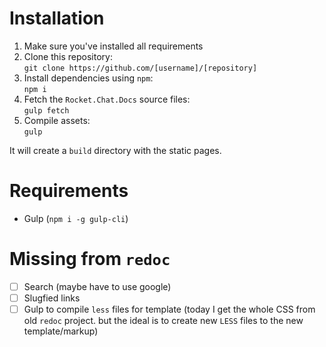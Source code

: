 # Installation

1. Make sure you've installed all requirements
2. Clone this repository:  
  `git clone https://github.com/[username]/[repository]`
3. Install dependencies using `npm`:  
  `npm i`
4. Fetch the `Rocket.Chat.Docs` source files:  
  `gulp fetch`
5. Compile assets:  
  `gulp`

It will create a `build` directory with the static pages.

# Requirements

* Gulp (`npm i -g gulp-cli`)

# Missing from `redoc`

- [ ] Search (maybe have to use google)
- [ ] Slugfied links
- [ ] Gulp to compile `less` files for template (today I get the whole CSS from old `redoc` project. but the ideal is to create new `LESS` files to the new template/markup)
